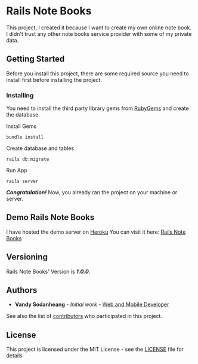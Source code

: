 # Rails Note Books

This project, I created it because I want to create my own online note book. I didn't trust any other note books service provider with some of my private data.

## Getting Started

Before you install this project, there are some required source you need to install first before installing the project.

### Installing

You need to install the third party library gems from [RubyGems](https://rubygems.org/) and create the database.

Install Gems

```
bundle install
```

Create database and tables

```
rails db:migrate
```

Run App

```
rails server
```

***Congratulation!*** Now, you already ran the project on your machine or server.

## Demo Rails Note Books

I have hosted the demo server on [Heroku](https://www.heroku.com/)
You can visit it here: [Rails Note Books](https://rails-note-books.herokuapp.com/)

## Versioning

Rails Note Books' Version is ***1.0.0***.

## Authors

* **Vandy Sodanheang** - *Initial work* - [Web and Mobile Developer](https://www.linkedin.com/in/vandy-sodanheang-368410113/)

See also the list of [contributors](https://github.com/your/project/contributors) who participated in this project.

## License

This project is licensed under the MIT License - see the [LICENSE](LICENSE) file for details
